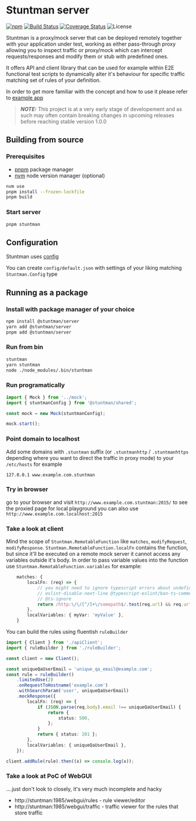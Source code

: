 # Stuntman server

[![npm](https://img.shields.io/npm/v/@stuntman/server.svg)][npmjs]
[![Build Status](https://img.shields.io/github/actions/workflow/status/andrzej-woof/stuntman/ci.yaml)][build]
[![Coverage Status](https://coveralls.io/repos/github/andrzej-woof/stuntman/badge.svg)][coverage]
![License](https://img.shields.io/github/license/andrzej-woof/stuntman)

[npmjs]: https://www.npmjs.com/package/@stuntman/server
[build]: https://github.com/andrzej-woof/stuntman/actions/workflows/ci.yaml
[coverage]: https://coveralls.io/github/andrzej-woof/stuntman

Stuntman is a proxy/mock server that can be deployed remotely together with your application under test, working as either pass-through proxy allowing you to inspect traffic or proxy/mock which can intercept requests/responses and modify them or stub with predefined ones.

It offers API and client library that can be used for example within E2E functional test scripts to dynamically alter it's behaviour for specific traffic matching set of rules of your definition.

In order to get more familiar with the concept and how to use it please refer to [example app](https://github.com/andrzej-woof/stuntman/tree/master/apps/example#readme)

> **_NOTE:_** This project is at a very early stage of developement and as such may often contain breaking changes in upcoming releases before reaching stable version 1.0.0

## Building from source

### Prerequisites

-   [pnpm](https://github.com/pnpm/pnpm) package manager
-   [nvm](https://github.com/nvm-sh/nvm) node version manager (optional)

```bash
nvm use
pnpm install --frozen-lockfile
pnpm build
```

### Start server

```bash
pnpm stuntman
```

## Configuration

Stuntman uses [config](https://github.com/node-config/node-config)

You can create `config/default.json` with settings of your liking matching `Stuntman.Config` type

## Running as a package

### Install with package manager of your choice

```bash
npm install @stuntman/server
yarn add @stuntman/server
pnpm add @stuntman/server
```

### Run from bin

```bash
stuntman
yarn stuntman
node ./node_modules/.bin/stuntman
```

### Run programatically

```ts
import { Mock } from '../mock';
import { stuntmanConfig } from '@stuntman/shared';

const mock = new Mock(stuntmanConfig);

mock.start();
```

### Point domain to localhost

Add some domains with `.stuntman` suffix (or `.stuntmanhttp` / `.stuntmanhttps` depending where you want to direct the traffic in proxy mode) to your `/etc/hosts` for example

```text
127.0.0.1 www.example.com.stuntman
```

### Try in browser

go to your browser and visit `http://www.example.com.stuntman:2015/` to see the proxied page
for local playground you can also use `http://www.example.com.localhost:2015`

### Take a look at client

Mind the scope of `Stuntman.RemotableFunction` like `matches`, `modifyRequest`, `modifyResponse`.
`Stuntman.RemotableFunction.localFn` contains the function, but since it'll be executed on a remote mock server it cannot access any variables outside it's body. In order to pass variable values into the function use `Stuntman.RemotableFunction.variables` for example:

```ts
    matches: {
        localFn: (req) => {
            // you might need to ignore typescript errors about undefined variables in this scope
            // eslint-disable-next-line @typescript-eslint/ban-ts-comment
            // @ts-ignore
            return /http:\/\/[^/]+\/somepath$/.test(req.url) && req.url.includes(`?someparam=${myVar}`);
        },
        localVariables: { myVar: 'myValue' },
    }
```

You can build the rules using fluentish `ruleBuilder`

```ts
import { Client } from './apiClient';
import { ruleBuilder } from './ruleBuilder';

const client = new Client();

const uniqueQaUserEmail = 'unique_qa_email@example.com';
const rule = ruleBuilder()
    .limitedUse(2)
    .onRequestToHostname('example.com')
    .withSearchParam('user', uniqueQaUserEmail)
    .mockResponse({
        localFn: (req) => {
            if (JSON.parse(req.body).email !== uniqueQaUserEmail) {
                return {
                    status: 500,
                };
            }
            return { status: 201 };
        },
        localVariables: { uniqueQaUserEmail },
    });

client.addRule(rule).then((x) => console.log(x));
```

### Take a look at PoC of WebGUI

....just don't look to closely, it's very much incomplete and hacky

-   http://stuntman:1985/webgui/rules - rule viewer/editor
-   http://stuntman:1985/webgui/traffic - traffic viewer for the rules that store traffic
